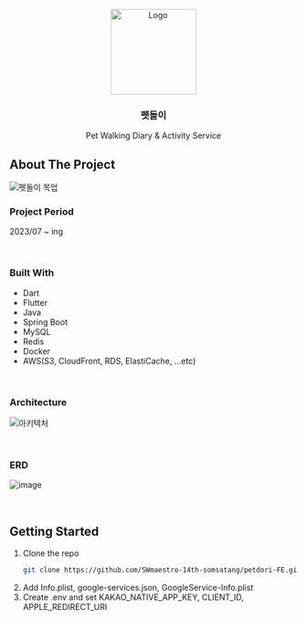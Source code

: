 <!-- PROJECT LOGO -->
<br />
<div align="center">
  <a href="https://github.com/github_username/repo_name">
    <img src="https://github.com/SWmaestro-14th-somsatang/petdori-api-server/assets/65762283/893815cc-1c7f-4887-8aec-4c54e9552705" alt="Logo" width="150">
  </a>

<h3 align="center">펫돌이</h3>

  <p align="center">
    Pet Walking Diary & Activity Service
  </p>
</div>



<!-- ABOUT THE PROJECT -->
## About The Project
![펫돌이 목업](https://github.com/SWmaestro-14th-somsatang/petdori-api-server/assets/65762283/ca276e6a-6c54-456a-ad6c-0c8cb8f4df9e)

### Project Period

2023/07 ~ ing  

<br />  

### Built With

* Dart
* Flutter
* Java
* Spring Boot
* MySQL
* Redis
* Docker
* AWS(S3, CloudFront, RDS, ElastiCache, ...etc)

<br />  


### Architecture
![아키텍처](https://github.com/SWmaestro-14th-somsatang/petdori-api-server/assets/65762283/82db0e7b-3013-4950-8424-d94724f710c9)

<br />  

### ERD
![image](https://github.com/SWmaestro-14th-somsatang/petdori-api-server/assets/65762283/3b3915fd-01d1-4241-8e54-8daebf116021)

<br />  

<!-- GETTING STARTED -->
## Getting Started

1. Clone the repo
   ```sh
   git clone https://github.com/SWmaestro-14th-somsatang/petdori-FE.git
   ```
2. Add Info.plist, google-services.json, GoogleService-Info.plist
3. Create .env and set KAKAO_NATIVE_APP_KEY, CLIENT_ID, APPLE_REDIRECT_URI



<!-- MARKDOWN LINKS & IMAGES -->
<!-- https://www.markdownguide.org/basic-syntax/#reference-style-links -->
[contributors-shield]: https://img.shields.io/github/contributors/github_username/repo_name.svg?style=for-the-badge
[contributors-url]: https://github.com/github_username/repo_name/graphs/contributors
[forks-shield]: https://img.shields.io/github/forks/github_username/repo_name.svg?style=for-the-badge
[forks-url]: https://github.com/github_username/repo_name/network/members
[stars-shield]: https://img.shields.io/github/stars/github_username/repo_name.svg?style=for-the-badge
[stars-url]: https://github.com/github_username/repo_name/stargazers
[issues-shield]: https://img.shields.io/github/issues/github_username/repo_name.svg?style=for-the-badge
[issues-url]: https://github.com/github_username/repo_name/issues
[license-shield]: https://img.shields.io/github/license/github_username/repo_name.svg?style=for-the-badge
[license-url]: https://github.com/github_username/repo_name/blob/master/LICENSE.txt
[linkedin-shield]: https://img.shields.io/badge/-LinkedIn-black.svg?style=for-the-badge&logo=linkedin&colorB=555
[linkedin-url]: https://linkedin.com/in/linkedin_username
[product-screenshot]: images/screenshot.png
[Next.js]: https://img.shields.io/badge/next.js-000000?style=for-the-badge&logo=nextdotjs&logoColor=white
[Next-url]: https://nextjs.org/
[React.js]: https://img.shields.io/badge/React-20232A?style=for-the-badge&logo=react&logoColor=61DAFB
[React-url]: https://reactjs.org/
[Vue.js]: https://img.shields.io/badge/Vue.js-35495E?style=for-the-badge&logo=vuedotjs&logoColor=4FC08D
[Vue-url]: https://vuejs.org/
[Angular.io]: https://img.shields.io/badge/Angular-DD0031?style=for-the-badge&logo=angular&logoColor=white
[Angular-url]: https://angular.io/
[Svelte.dev]: https://img.shields.io/badge/Svelte-4A4A55?style=for-the-badge&logo=svelte&logoColor=FF3E00
[Svelte-url]: https://svelte.dev/
[Laravel.com]: https://img.shields.io/badge/Laravel-FF2D20?style=for-the-badge&logo=laravel&logoColor=white
[Laravel-url]: https://laravel.com
[Bootstrap.com]: https://img.shields.io/badge/Bootstrap-563D7C?style=for-the-badge&logo=bootstrap&logoColor=white
[Bootstrap-url]: https://getbootstrap.com
[JQuery.com]: https://img.shields.io/badge/jQuery-0769AD?style=for-the-badge&logo=jquery&logoColor=white
[JQuery-url]: https://jquery.com
